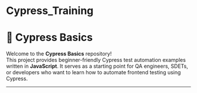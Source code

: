 # Cypress_Training

# 🌿 Cypress Basics

Welcome to the **Cypress Basics** repository!  
This project provides beginner-friendly Cypress test automation examples written in **JavaScript**. It serves as a starting point for QA engineers, SDETs, or developers 
who want to learn how to automate frontend testing using Cypress.

---


